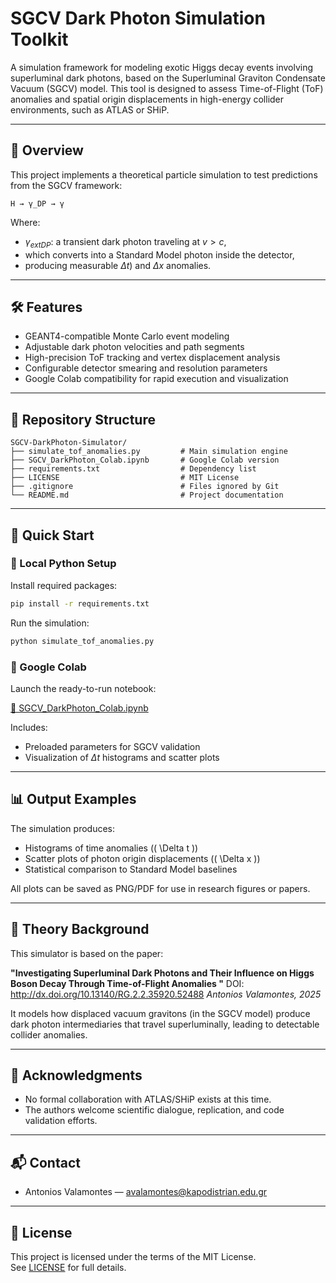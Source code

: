 # SGCV Dark Photon Simulation Toolkit

A simulation framework for modeling exotic Higgs decay events involving superluminal dark photons, based on the Superluminal Graviton Condensate Vacuum (SGCV) model. This tool is designed to assess Time-of-Flight (ToF) anomalies and spatial origin displacements in high-energy collider environments, such as ATLAS or SHiP.

---

## 📘 Overview

This project implements a theoretical particle simulation to test predictions from the SGCV framework:

```
H → γ_DP → γ
```

Where:
- $\gamma_{	ext{DP}}$: a transient dark photon traveling at $v > c$,
- which converts into a Standard Model photon inside the detector,
- producing measurable $\Delta t$) and $\Delta x$ anomalies.

---

## 🛠 Features

- GEANT4-compatible Monte Carlo event modeling
- Adjustable dark photon velocities and path segments
- High-precision ToF tracking and vertex displacement analysis
- Configurable detector smearing and resolution parameters
- Google Colab compatibility for rapid execution and visualization

---

## 📁 Repository Structure

```
SGCV-DarkPhoton-Simulator/
├── simulate_tof_anomalies.py         # Main simulation engine
├── SGCV_DarkPhoton_Colab.ipynb       # Google Colab version
├── requirements.txt                  # Dependency list
├── LICENSE                           # MIT License
├── .gitignore                        # Files ignored by Git
└── README.md                         # Project documentation
```

---

## 🚀 Quick Start

### 🔧 Local Python Setup

Install required packages:

```bash
pip install -r requirements.txt
```

Run the simulation:

```bash
python simulate_tof_anomalies.py
```

### 🧪 Google Colab

Launch the ready-to-run notebook:

[🔗 SGCV_DarkPhoton_Colab.ipynb](./SGCV_DarkPhoton_Colab.ipynb)

Includes:
- Preloaded parameters for SGCV validation
- Visualization of $\Delta t$ histograms and scatter plots

---

## 📊 Output Examples

The simulation produces:
- Histograms of time anomalies (\( \Delta t \))
- Scatter plots of photon origin displacements (\( \Delta x \))
- Statistical comparison to Standard Model baselines

All plots can be saved as PNG/PDF for use in research figures or papers.

---

## 🧠 Theory Background

This simulator is based on the paper:

**"Investigating Superluminal Dark Photons and Their Influence on Higgs Boson Decay Through Time-of-Flight Anomalies
"**  DOI: http://dx.doi.org/10.13140/RG.2.2.35920.52488
*Antonios Valamontes, 2025*

It models how displaced vacuum gravitons (in the SGCV model) produce dark photon intermediaries that travel superluminally, leading to detectable collider anomalies.

---

## 🤝 Acknowledgments

- No formal collaboration with ATLAS/SHiP exists at this time.
- The authors welcome scientific dialogue, replication, and code validation efforts.

---

## 📬 Contact

- Antonios Valamontes — [avalamontes@kapodistrian.edu.gr](mailto:avalamontes@kapodistrian.edu.gr)

---

## 📄 License

This project is licensed under the terms of the MIT License.  
See [LICENSE](./LICENSE) for full details.
